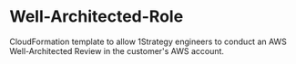 # Well-Architected-Role

CloudFormation template to allow 1Strategy engineers to conduct an AWS Well-Architected Review in the customer's AWS account.
